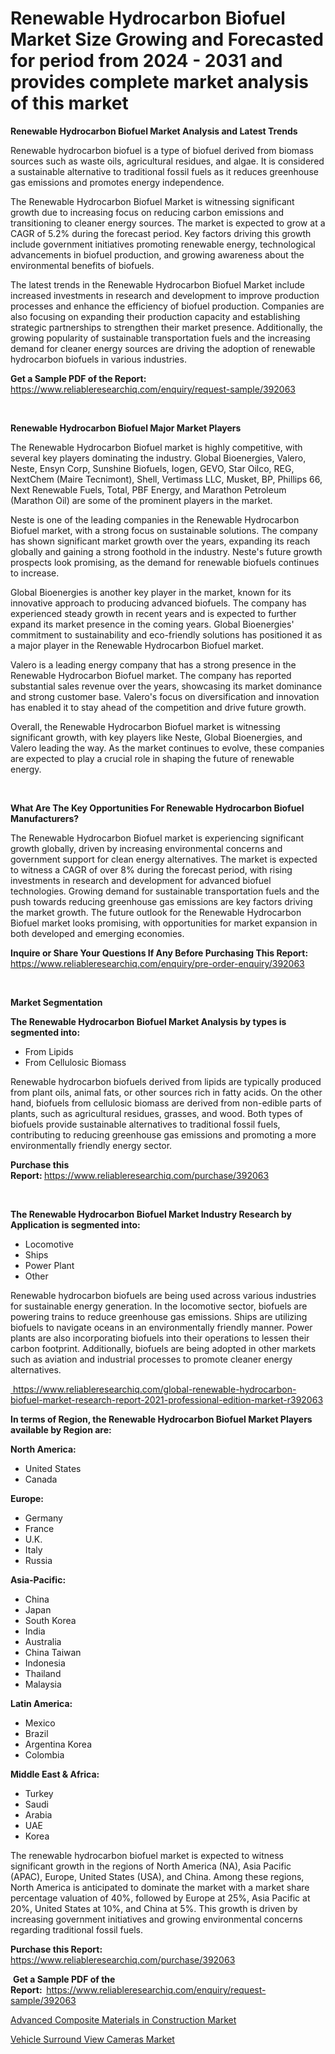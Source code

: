 <p><h1>Renewable Hydrocarbon Biofuel Market Size Growing and Forecasted for period from 2024 - 2031 and provides complete market analysis of this market</h1></p><p><strong>Renewable Hydrocarbon Biofuel Market Analysis and Latest Trends</strong></p>
<p><p>Renewable hydrocarbon biofuel is a type of biofuel derived from biomass sources such as waste oils, agricultural residues, and algae. It is considered a sustainable alternative to traditional fossil fuels as it reduces greenhouse gas emissions and promotes energy independence.</p><p>The Renewable Hydrocarbon Biofuel Market is witnessing significant growth due to increasing focus on reducing carbon emissions and transitioning to cleaner energy sources. The market is expected to grow at a CAGR of 5.2% during the forecast period. Key factors driving this growth include government initiatives promoting renewable energy, technological advancements in biofuel production, and growing awareness about the environmental benefits of biofuels.</p><p>The latest trends in the Renewable Hydrocarbon Biofuel Market include increased investments in research and development to improve production processes and enhance the efficiency of biofuel production. Companies are also focusing on expanding their production capacity and establishing strategic partnerships to strengthen their market presence. Additionally, the growing popularity of sustainable transportation fuels and the increasing demand for cleaner energy sources are driving the adoption of renewable hydrocarbon biofuels in various industries.</p></p>
<p><strong>Get a Sample PDF of the Report:&nbsp;</strong> <a href="https://www.reliableresearchiq.com/enquiry/request-sample/392063">https://www.reliableresearchiq.com/enquiry/request-sample/392063</a></p>
<p>&nbsp;</p>
<p><strong>Renewable Hydrocarbon Biofuel Major Market Players</strong></p>
<p><p>The Renewable Hydrocarbon Biofuel market is highly competitive, with several key players dominating the industry. Global Bioenergies, Valero, Neste, Ensyn Corp, Sunshine Biofuels, Iogen, GEVO, Star Oilco, REG, NextChem (Maire Tecnimont), Shell, Vertimass LLC, Musket, BP, Phillips 66, Next Renewable Fuels, Total, PBF Energy, and Marathon Petroleum (Marathon Oil) are some of the prominent players in the market.</p><p>Neste is one of the leading companies in the Renewable Hydrocarbon Biofuel market, with a strong focus on sustainable solutions. The company has shown significant market growth over the years, expanding its reach globally and gaining a strong foothold in the industry. Neste's future growth prospects look promising, as the demand for renewable biofuels continues to increase.</p><p>Global Bioenergies is another key player in the market, known for its innovative approach to producing advanced biofuels. The company has experienced steady growth in recent years and is expected to further expand its market presence in the coming years. Global Bioenergies' commitment to sustainability and eco-friendly solutions has positioned it as a major player in the Renewable Hydrocarbon Biofuel market.</p><p>Valero is a leading energy company that has a strong presence in the Renewable Hydrocarbon Biofuel market. The company has reported substantial sales revenue over the years, showcasing its market dominance and strong customer base. Valero's focus on diversification and innovation has enabled it to stay ahead of the competition and drive future growth.</p><p>Overall, the Renewable Hydrocarbon Biofuel market is witnessing significant growth, with key players like Neste, Global Bioenergies, and Valero leading the way. As the market continues to evolve, these companies are expected to play a crucial role in shaping the future of renewable energy.</p></p>
<p>&nbsp;</p>
<p><strong>What Are The Key Opportunities For Renewable Hydrocarbon Biofuel Manufacturers?</strong></p>
<p><p>The Renewable Hydrocarbon Biofuel market is experiencing significant growth globally, driven by increasing environmental concerns and government support for clean energy alternatives. The market is expected to witness a CAGR of over 8% during the forecast period, with rising investments in research and development for advanced biofuel technologies. Growing demand for sustainable transportation fuels and the push towards reducing greenhouse gas emissions are key factors driving the market growth. The future outlook for the Renewable Hydrocarbon Biofuel market looks promising, with opportunities for market expansion in both developed and emerging economies.</p></p>
<p><strong>Inquire or Share Your Questions If Any Before Purchasing This Report:</strong> <a href="https://www.reliableresearchiq.com/enquiry/pre-order-enquiry/392063">https://www.reliableresearchiq.com/enquiry/pre-order-enquiry/392063</a></p>
<p>&nbsp;</p>
<p><strong>Market Segmentation</strong></p>
<p><strong>The Renewable Hydrocarbon Biofuel Market Analysis by types is segmented into:</strong></p>
<p><ul><li>From Lipids</li><li>From Cellulosic Biomass</li></ul></p>
<p><p>Renewable hydrocarbon biofuels derived from lipids are typically produced from plant oils, animal fats, or other sources rich in fatty acids. On the other hand, biofuels from cellulosic biomass are derived from non-edible parts of plants, such as agricultural residues, grasses, and wood. Both types of biofuels provide sustainable alternatives to traditional fossil fuels, contributing to reducing greenhouse gas emissions and promoting a more environmentally friendly energy sector.</p></p>
<p><strong>Purchase this Report:&nbsp;</strong><a href="https://www.reliableresearchiq.com/purchase/392063">https://www.reliableresearchiq.com/purchase/392063</a></p>
<p>&nbsp;</p>
<p><strong>The Renewable Hydrocarbon Biofuel Market Industry Research by Application is segmented into:</strong></p>
<p><ul><li>Locomotive</li><li>Ships</li><li>Power Plant</li><li>Other</li></ul></p>
<p><p>Renewable hydrocarbon biofuels are being used across various industries for sustainable energy generation. In the locomotive sector, biofuels are powering trains to reduce greenhouse gas emissions. Ships are utilizing biofuels to navigate oceans in an environmentally friendly manner. Power plants are also incorporating biofuels into their operations to lessen their carbon footprint. Additionally, biofuels are being adopted in other markets such as aviation and industrial processes to promote cleaner energy alternatives.</p></p>
<p><a href="https://www.reliableresearchiq.com/global-renewable-hydrocarbon-biofuel-market-research-report-2021-professional-edition-market-r392063">&nbsp;https://www.reliableresearchiq.com/global-renewable-hydrocarbon-biofuel-market-research-report-2021-professional-edition-market-r392063</a></p>
<p><strong>In terms of Region, the Renewable Hydrocarbon Biofuel Market Players available by Region are:</strong></p>
<p>
    <p> <strong> North America: </strong>
        <ul>
            <li>United States</li>
            <li>Canada</li>
        </ul>
        </p> 
    <p> <strong> Europe: </strong>
        <ul>
            <li>Germany</li>
            <li>France</li>
            <li>U.K.</li>
            <li>Italy</li>
            <li>Russia</li>
        </ul>
        </p> 
    <p> <strong> Asia-Pacific: </strong>
        <ul>
            <li>China</li>
            <li>Japan</li>
            <li>South Korea</li>
            <li>India</li>
            <li>Australia</li>
            <li>China Taiwan</li>
            <li>Indonesia</li>
            <li>Thailand</li>
            <li>Malaysia</li>
        </ul>
        </p> 
    <p> <strong> Latin America: </strong>
        <ul>
            <li>Mexico</li>
            <li>Brazil</li>
            <li>Argentina Korea</li>
            <li>Colombia</li>
        </ul>
        </p> 
    <p> <strong> Middle East & Africa: </strong>
        <ul>
            <li>Turkey</li>
            <li>Saudi</li>
            <li>Arabia</li>
            <li>UAE</li>
            <li>Korea</li>
        </ul>
    </p>
    </p>
<p><p>The renewable hydrocarbon biofuel market is expected to witness significant growth in the regions of North America (NA), Asia Pacific (APAC), Europe, United States (USA), and China. Among these regions, North America is anticipated to dominate the market with a market share percentage valuation of 40%, followed by Europe at 25%, Asia Pacific at 20%, United States at 10%, and China at 5%. This growth is driven by increasing government initiatives and growing environmental concerns regarding traditional fossil fuels.</p></p>
<p><strong>Purchase this Report: </strong><a href="https://www.reliableresearchiq.com/purchase/392063">https://www.reliableresearchiq.com/purchase/392063</a></p>
<p>&nbsp;<strong>Get a Sample PDF of the Report:&nbsp;&nbsp;</strong><a href="https://www.reliableresearchiq.com/enquiry/request-sample/392063">https://www.reliableresearchiq.com/enquiry/request-sample/392063</a></p>
<p><strong></strong></p>
<p><p><a href="https://issuu.com/reportprime-2/docs/advanced-composite-materials-in-construction-marke">Advanced Composite Materials in Construction Market</a></p><p><a href="https://medium.com/@shjsi3663/vehicle-surround-view-cameras-market-size-market-segmentation-market-trends-and-growth-analysis-c5fee9fdf6ed">Vehicle ​Surround View Cameras Market</a></p></p>